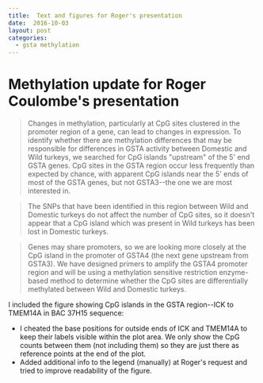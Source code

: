 ```yaml
---
title:  Text and figures for Roger's presentation
date:  2016-10-03
layout: post
categories:
  - gsta methylation
---
```


# Methylation update for Roger Coulombe's presentation

> Changes in methylation, particularly at CpG sites clustered in the promoter region of a gene, can lead to changes in expression. To identify whether there are methylation differences that may be responsible for differences in GSTA activity between Domestic and Wild turkeys, we searched for CpG islands "upstream" of the 5' end GSTA genes. CpG sites in the GSTA region occur less frequently than expected by chance, with apparent CpG islands near the 5' ends of most of the GSTA genes, but not GSTA3--the one we are most interested in.

> The SNPs that have been identified in this region between Wild and Domestic turkeys do not affect the number of CpG sites, so it doesn't appear that a CpG island which was present in Wild turkeys has been lost in Domestic turkeys.  

> Genes may share promoters, so we are looking more closely at the CpG island in the promoter of GSTA4 (the next gene upstream from GSTA3). We have designed primers to amplify the GSTA4 promoter region and will be using a methylation sensitive restriction enzyme-based method to determine whether the CpG sites are differentially methylated between Wild and Domestic turkeys.

I included the figure showing CpG islands in the GSTA region--ICK to TMEM14A in BAC 37H15 sequence:

  * I cheated the base positions for outside ends of ICK and TMEM14A to keep their labels visible within the plot area. We only show the CpG counts between them (not including them) so they are just there as reference points at the end of the plot.
  * Added additional info to the legend (manually) at Roger's request and tried to improve readability of the figure.
